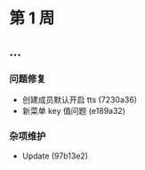 # 第 1 周

## ...


### 问题修复

- 创建成员默认开启 tts (7230a36)
- 新菜单 key 值问题 (e189a32)

### 杂项维护

- Update (97b13e2)